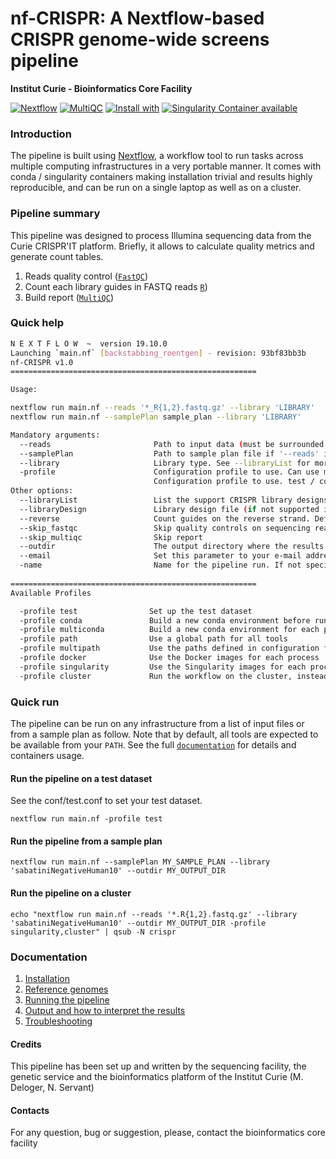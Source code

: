 # nf-CRISPR: A Nextflow-based CRISPR genome-wide screens pipeline

**Institut Curie - Bioinformatics Core Facility**

[![Nextflow](https://img.shields.io/badge/nextflow-%E2%89%A50.32.0-brightgreen.svg)](https://www.nextflow.io/)
[![MultiQC](https://img.shields.io/badge/MultiQC-1.8-blue.svg)](https://multiqc.info/)
[![Install with](https://anaconda.org/anaconda/conda-build/badges/installer/conda.svg)](https://conda.anaconda.org/anaconda)
[![Singularity Container available](https://img.shields.io/badge/singularity-available-7E4C74.svg)](https://singularity.lbl.gov/)

### Introduction

The pipeline is built using [Nextflow](https://www.nextflow.io), a workflow tool to run tasks across multiple computing infrastructures in a very portable manner.
It comes with conda / singularity containers making installation trivial and results highly reproducible, and can be run on a single laptop as well as on a cluster.

### Pipeline summary

This pipeline was designed to process Illumina sequencing data from the Curie CRISPR'IT platform.
Briefly, it allows to calculate quality metrics and generate count tables.

1. Reads quality control ([`FastQC`](https://www.bioinformatics.babraham.ac.uk/projects/fastqc/))
2. Count each library guides in FASTQ reads  [`R`](https://www.r-project.org/))
3. Build report  ([`MultiQC`](http://multiqc.info/))

### Quick help

```bash
N E X T F L O W  ~  version 19.10.0
Launching `main.nf` [backstabbing_roentgen] - revision: 93bf83bb3b
nf-CRISPR v1.0
=======================================================

Usage:

nextflow run main.nf --reads '*_R{1,2}.fastq.gz' --library 'LIBRARY'
nextflow run main.nf --samplePlan sample_plan --library 'LIBRARY'

Mandatory arguments:
  --reads                       Path to input data (must be surrounded with quotes)
  --samplePlan                  Path to sample plan file if '--reads' is not specified
  --library                     Library type. See --libraryList for more information
  -profile                      Configuration profile to use. Can use multiple (comma separated)
                                Configuration profile to use. test / conda / toolsPath / singularity / cluster (see below)
Other options:
  --libraryList                 List the support CRISPR library designs
  --libraryDesign               Library design file (if not supported in --libraryList)
  --reverse                     Count guides on the reverse strand. Default is forward
  --skip_fastqc                 Skip quality controls on sequencing reads
  --skip_multiqc                Skip report
  --outdir                      The output directory where the results will be saved
  --email                       Set this parameter to your e-mail address to get a summary e-mail with details of the run sent to you when the workflow exits
  -name                         Name for the pipeline run. If not specified, Nextflow will automatically generate a random mnemonic
 
=======================================================
Available Profiles

  -profile test                Set up the test dataset
  -profile conda               Build a new conda environment before running the pipeline
  -profile multiconda          Build a new conda environment for each process before running the pipeline
  -profile path                Use a global path for all tools
  -profile multipath           Use the paths defined in configuration for each tool
  -profile docker              Use the Docker images for each process
  -profile singularity         Use the Singularity images for each process
  -profile cluster             Run the workflow on the cluster, instead of locally												
```

### Quick run

The pipeline can be run on any infrastructure from a list of input files or from a sample plan as follow.
Note that by default, all tools are expected to be available from your `PATH`. See the full [`documentation`]('docs/README.md') for details and containers usage.

#### Run the pipeline on a test dataset
See the conf/test.conf to set your test dataset.

```
nextflow run main.nf -profile test

```

#### Run the pipeline from a sample plan

```
nextflow run main.nf --samplePlan MY_SAMPLE_PLAN --library 'sabatiniNegativeHuman10' --outdir MY_OUTPUT_DIR

```

#### Run the pipeline on a cluster

```
echo "nextflow run main.nf --reads '*.R{1,2}.fastq.gz' --library 'sabatiniNegativeHuman10' --outdir MY_OUTPUT_DIR -profile singularity,cluster" | qsub -N crispr

```

### Documentation

1. [Installation](docs/installation.md)
2. [Reference genomes](docs/reference_genomes.md)  
3. [Running the pipeline](docs/usage.md)
4. [Output and how to interpret the results](docs/output.md)
5. [Troubleshooting](docs/troubleshooting.md)


#### Credits

This pipeline has been set up and written by the sequencing facility, the genetic service and the bioinformatics platform of the Institut Curie (M. Deloger, N. Servant)

#### Contacts

For any question, bug or suggestion, please, contact the bioinformatics core facility

